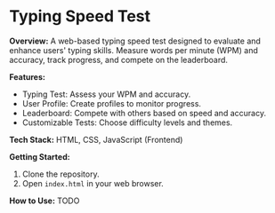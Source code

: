 # Typing Speed Test

**Overview:**
A web-based typing speed test designed to evaluate and enhance users' typing skills. Measure words per minute (WPM) and accuracy, track progress, and compete on the leaderboard.

**Features:**
- Typing Test: Assess your WPM and accuracy.
- User Profile: Create profiles to monitor progress.
- Leaderboard: Compete with others based on speed and accuracy.
- Customizable Tests: Choose difficulty levels and themes.

**Tech Stack:**
HTML, CSS, JavaScript (Frontend)

**Getting Started:**
1. Clone the repository.
2. Open `index.html` in your web browser.

**How to Use:**
TODO